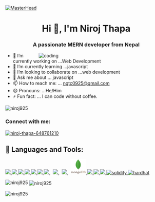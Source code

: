 [![MasterHead](https://repository-images.githubusercontent.com/588181932/e36ec678-7984-4cdd-8e4c-a3932772ff8e)](https://aayushhh44.io)

<h1 align="center">Hi 👋, I'm Niroj Thapa</h1>
<h3 align="center">A passionate MERN developer from Nepal</h3>
<img align="right" alt="coding" width="400" src="https://cdn.dribbble.com/users/1162077/screenshots/3848914/programmer.gif">


- 🔭 I’m currently working on ...Web Development
- 🌱 I’m currently learning ...javascript
- 👯 I’m looking to collaborate on ...web development
- 💬 Ask me about ... javascript
- 📫 How to reach me: ... ngtc0925@gmail.com
- 😄 Pronouns: ...He/Him
- ⚡ Fun fact: ... I can code without coffee.
<p align="left"> <img src="https://komarev.com/ghpvc/?username=niroj925&label=Profile%20views&color=0e75b6&style=flat" alt="niroj925" /> </p>

<h3 align="left">Connect with me:</h3>
<p align="left">
<a href="https://linkedin.com/in/niroj-thapa-648761210" target="blank"><img align="center" src="https://raw.githubusercontent.com/rahuldkjain/github-profile-readme-generator/master/src/images/icons/Social/linked-in-alt.svg" alt="niroj-thapa-648761210" height="30" width="40" /></a>
</p>

## 🚀 Languages and Tools:

<p align="left"> 
    <a href="https://reactjs.org/" target="_blank"> <img src="https://img.icons8.com/color/48/000000/react-native.png"/> </a>
    <a href="https://developer.mozilla.org/en-US/docs/Web/JavaScript" target="_blank"> <img src="https://img.icons8.com/color/48/000000/javascript.png"/> </a> 
    <a href="https://www.w3.org/html/" target="_blank"> <img src="https://img.icons8.com/color/48/000000/html-5.png"/> </a> 
    <a href="https://www.w3schools.com/css/" target="_blank"> <img src="https://img.icons8.com/color/48/000000/css3.png"/> </a> 
    <a href="https://getbootstrap.com" target="_blank"> <img src="https://img.icons8.com/color/48/000000/bootstrap.png"/> </a> 
    <a href="https://www.python.org" target="_blank"> <img src="https://img.icons8.com/color/48/000000/python.png"/> </a> 
    <a style="padding-right:8px;" href="https://nodejs.org" target="_blank"> <img src="https://img.icons8.com/color/48/000000/nodejs.png"/> </a> 
 <a style="padding-right:8px;" href="https://docs.nestjs.com/" target="_blank"> <img src="https://img.icons8.com/?size=100&id=9ESZMOeUioJS&format=png&color=000000"/> </a> 
    <a style="padding-right:8px;" href="https://www.mysql.com/" target="_blank"> <img src="https://img.icons8.com/fluent/50/000000/mysql-logo.png"/> </a>
    <a href="https://www.mongodb.com/" target="_blank"> <img src="https://raw.githubusercontent.com/devicons/devicon/master/icons/mongodb/mongodb-original-wordmark.svg" alt="mongodb" width="48" height="48"/> </a> 
    <a href="https://firebase.google.com/" target="_blank"> <img src="https://img.icons8.com/color/48/000000/firebase.png"/> </a>   
    <a href="https://git-scm.com/" target="_blank"> <img src="https://img.icons8.com/color/48/000000/git.png"/> </a> 
        <a href="https://ethereum.org/" target="_blank"> <img src="https://img.icons8.com/color/48/000000/ethereum.png"/> </a>
    <a href="https://soliditylang.org/" target="_blank"> <img src="https://raw.githubusercontent.com/ethereum/solidity/develop/docs/logo.svg" alt="solidity" width="40" height="40"/> </a>
               <a href="https://hardhat.org/" target="_blank">
               <img src="https://seeklogo.com/images/H/hardhat-logo-888739EBB4-seeklogo.com.png" alt="hardhat" width="40" height="40"/>
    </a>
</p>

<p><img align="left" src="https://github-readme-stats.vercel.app/api/top-langs?username=niroj925&show_icons=true&locale=en&layout=compact" alt="niroj925" /></p>

<p>&nbsp;<img align="center" src="https://github-readme-stats.vercel.app/api?username=niroj925&show_icons=true&locale=en" alt="niroj925" /></p>

<p><img align="center" src="https://github-readme-streak-stats.herokuapp.com/?user=niroj925&" alt="niroj925" /></p>
